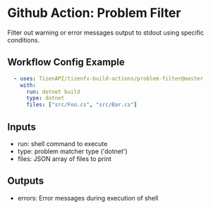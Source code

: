 # Github Action: Problem Filter

Filter out warning or error messages output to stdout using specific conditions.

## Workflow Config Example
```yaml
  - uses: TizenAPI/tizenfx-build-actions/problem-filter@master
    with:
      run: dotnet build
      type: dotnet
      files: ["src/Foo.cs", "src/Bar.cs"]
```

## Inputs
  - run: shell command to execute
  - type: problem matcher type ('dotnet')
  - files: JSON array of files to print

## Outputs
  - errors: Error messages during execution of shell
